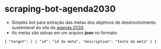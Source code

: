 # scraping-bot-agenda2030

- Simples bot para extração das metas dos objetivos de desenvolvimento sustentável do site da [agenda 2030](http://www.agenda2030.com.br/).
- As metas são salvas em um arquivo **json** no formato:

``
{
  "target": [
    {
      "id": "id da meta",
      "description": "texto da meta"
    }
}
``
